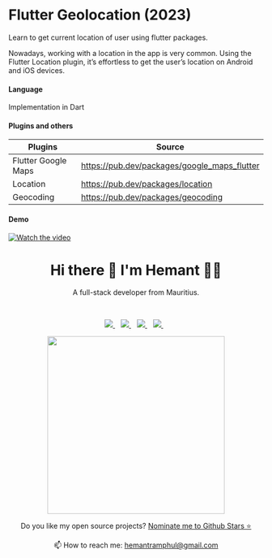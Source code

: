 # Flutter Geolocation (2023)

Learn to get current location of user using flutter packages.

Nowadays, working with a location in the app is very common. Using the Flutter Location plugin, it’s effortless to get the user’s location on Android and iOS devices.

#### Language

Implementation in Dart

#### Plugins and others

| Plugins             | Source                                       |
| ------------------- | -------------------------------------------- |
| Flutter Google Maps | https://pub.dev/packages/google_maps_flutter |
| Location            | https://pub.dev/packages/location            |
| Geocoding           | https://pub.dev/packages/geocoding           |

#### Demo

[![Watch the video](https://i.stack.imgur.com/Vp2cE.png)](https://github.com/hemantramphul/flutter_geolocation/assets/7212627/f7e3eeca-6536-4127-91ff-3030046e1b10)

<h1 align='center'>
  Hi there 👋 I'm Hemant 👨‍💻
</h1>

<p align='center'>
  A full-stack developer from Mauritius.
</p>
 <br>
<p align='center'>  
  <a href="https://www.linkedin.com/in/hemantramphul/">
    <img src="https://img.shields.io/badge/LinkedIn-0077B5?style=for-the-badge&logo=linkedin&logoColor=white" />
  </a>&nbsp;&nbsp;
  <a href="https://github.com/hemantramphul/">
    <img src="https://img.shields.io/badge/GitHub-100000?style=for-the-badge&logo=github&logoColor=white" />        
  </a>&nbsp;&nbsp;
  <a href="https://stackoverflow.com/users/3537318/hemant-ramphul">
    <img src="https://img.shields.io/badge/Stack_Overflow-FE7A16?style=for-the-badge&logo=stack-overflow&logoColor=white" />        
  </a>&nbsp;&nbsp;  
  <a href="https://www.facebook.com/hramphul/">
    <img src="https://img.shields.io/badge/Facebook-1877F2?style=for-the-badge&logo=facebook&logoColor=white" />        
  </a>&nbsp;&nbsp;  
</p>

<p align='center'>
  <a href="#"><img src="https://github-readme-stats.vercel.app/api?username=hemantramphul&show_icons=true&count_private=true&theme=dark" width="350"></a>
</p>

<p align='center'>
  Do you like my open source projects? <a href='https://stars.github.com/nominate/'>Nominate me to Github Stars ⭐</a>
</p>

<p align='center'>
  📫 How to reach me: <a href='mailto:hemantramphul@gmail.com'>hemantramphul@gmail.com</a>
</p>
